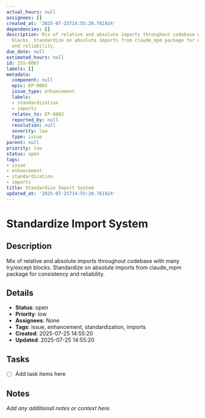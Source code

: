 ```yaml
---
actual_hours: null
assignees: []
created_at: '2025-07-25T14:55:20.761924'
dependencies: []
description: Mix of relative and absolute imports throughout codebase with many try/except
  blocks. Standardize on absolute imports from claude_mpm package for consistency
  and reliability.
due_date: null
estimated_hours: null
id: ISS-0007
labels: []
metadata:
  component: null
  epic: EP-0003
  issue_type: enhancement
  labels:
  - standardization
  - imports
  relates_to: EP-0003
  reported_by: null
  resolution: null
  severity: low
  type: issue
parent: null
priority: low
status: open
tags:
- issue
- enhancement
- standardization
- imports
title: Standardize Import System
updated_at: '2025-07-25T14:55:20.761924'
---
```


# Standardize Import System

## Description
Mix of relative and absolute imports throughout codebase with many try/except blocks. Standardize on absolute imports from claude_mpm package for consistency and reliability.

## Details
- **Status**: open
- **Priority**: low
- **Assignees**: None
- **Tags**: issue, enhancement, standardization, imports
- **Created**: 2025-07-25 14:55:20
- **Updated**: 2025-07-25 14:55:20

## Tasks
- [ ] Add task items here

## Notes
_Add any additional notes or context here._
